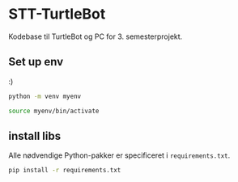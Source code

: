 # STT-TurtleBot
Kodebase til TurtleBot og PC for 3. semesterprojekt.
## Set up env
:)
```bash
python -m venv myenv
```

```bash
source myenv/bin/activate
```

## install libs
Alle nødvendige Python-pakker er specificeret i `requirements.txt`.  
```bash
pip install -r requirements.txt
```
